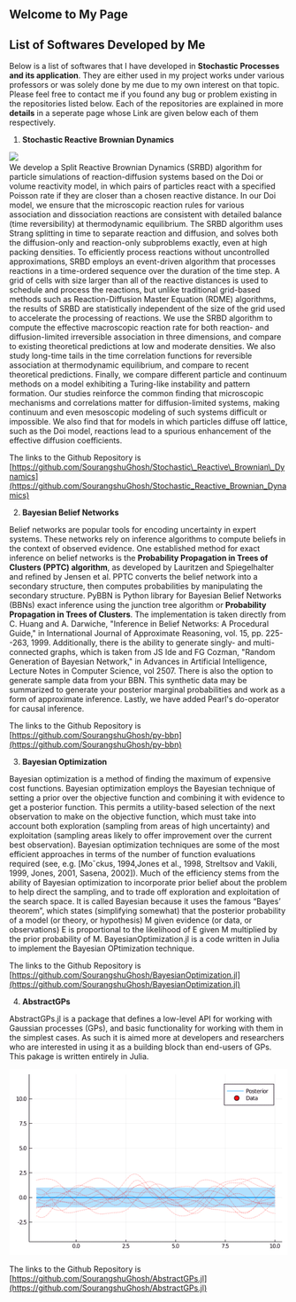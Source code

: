 ## Welcome to My Page

## List of Softwares Developed by Me
Below is a list of softwares that I have developed in **Stochastic Processes and its application**. They are either used in my project works under various professors or was solely done by me due to my own interest on that topic. Please feel free to contact me if you found any bug or problem existing in the repositories listed below. Each of the repositories are explained in more **details** in a seperate page whose Link are given below each of them respectively.

1. **Stochastic Reactive Brownian Dynamics**

![](https://raw.githubusercontent.com/SourangshuGhosh/SourangshuGhosh.github.io/master/Pictures/SRBD.jpg)
<br />We develop a Split Reactive Brownian Dynamics (SRBD) algorithm for particle simulations of reaction-diffusion systems based on the Doi or volume reactivity model, in which pairs of particles react with a specified Poisson rate if they are closer than a chosen reactive distance. In our Doi model, we ensure that the microscopic reaction rules for various association and dissociation reactions are consistent with detailed balance (time reversibility) at thermodynamic equilibrium. The SRBD algorithm uses Strang splitting in time to separate reaction and diffusion, and solves both the diffusion-only and reaction-only subproblems exactly, even at high packing densities. To efficiently process reactions without uncontrolled approximations, SRBD employs an event-driven algorithm that processes reactions in a time-ordered sequence over the duration of the time step. A grid of cells with size larger than all of the reactive distances is used to schedule and process the reactions, but unlike traditional grid-based methods such as Reaction-Diffusion Master Equation (RDME) algorithms, the results of SRBD are statistically independent of the size of the grid used to accelerate the processing of reactions. We use the SRBD algorithm to compute the effective macroscopic reaction rate for both reaction- and diffusion-limited irreversible association in three dimensions, and compare to existing theoretical predictions at low and moderate densities. We also study long-time tails in the time correlation functions for reversible association at thermodynamic equilibrium, and compare to recent theoretical predictions. Finally, we compare different particle and continuum methods on a model exhibiting a Turing-like instability and pattern formation. Our studies reinforce the common finding that microscopic mechanisms and correlations matter for diffusion-limited systems, making continuum and even mesoscopic modeling of such systems difficult or impossible. We also find that for models in which particles diffuse off lattice, such as the Doi model, reactions lead to a spurious enhancement of the effective diffusion coefficients.

The links to the Github Repository is [https://github.com/SourangshuGhosh/Stochastic\_Reactive\_Brownian\_Dynamics](https://github.com/SourangshuGhosh/Stochastic_Reactive_Brownian_Dynamics)

2.  **Bayesian Belief Networks**

Belief networks are popular tools for encoding uncertainty in expert systems. These networks rely on inference algorithms to compute beliefs in the context of
observed evidence. One established method for exact inference on belief networks is the **Probability Propagation in Trees of Clusters (PPTC) algorithm**, as developed by Lauritzen and Spiegelhalter and refined by Jensen et al. PPTC converts the belief network into a secondary structure, then computes probabilities by manipulating the secondary structure.  PyBBN is Python library for Bayesian Belief Networks (BBNs) exact inference using the junction tree algorithm or **Probability Propagation in Trees of Clusters**. The implementation is taken directly from C. Huang and A. Darwiche, "Inference in Belief Networks: A Procedural Guide," in International Journal of Approximate Reasoning, vol. 15, pp. 225--263, 1999. Additionally, there is the ability to generate singly- and multi-connected graphs, which is taken from JS Ide and FG Cozman, "Random Generation of Bayesian Network," in Advances in Artificial Intelligence, Lecture Notes in Computer Science, vol 2507. There is also the option to generate sample data from your BBN. This synthetic data may be summarized to generate your posterior marginal probabilities and work as a form of approximate inference. Lastly, we have added Pearl's do-operator for causal inference.

The links to the Github Repository is [https://github.com/SourangshuGhosh/py-bbn](https://github.com/SourangshuGhosh/py-bbn)

3.  **Bayesian Optimization**

Bayesian optimization is a method of finding the maximum of expensive cost functions. Bayesian optimization employs the Bayesian technique of setting a prior over the objective function and combining it with evidence to get a posterior function. This permits a utility-based selection of the next observation to make on the objective function, which must take into account both exploration (sampling from areas of high uncertainty) and exploitation (sampling areas likely to offer improvement over the current best observation). Bayesian optimization techniques are some of the most efficient approaches in terms of the number of function evaluations required (see, e.g. [Moˇckus, 1994,Jones et al., 1998, Streltsov and Vakili, 1999, Jones, 2001, Sasena, 2002]). Much of the efficiency stems from the ability of Bayesian optimization to incorporate prior belief about the problem to help direct the sampling, and to trade off exploration and exploitation of the search space. It is called Bayesian because
it uses the famous “Bayes’ theorem”, which states (simplifying somewhat) that the posterior probability of a model (or theory, or hypothesis) M given evidence (or data, or observations) E is proportional to the likelihood of E given M multiplied by the prior probability of M. BayesianOptimization.jl is a code written in Julia to implement the Bayesian OPtimization technique. 

The links to the Github Repository is [https://github.com/SourangshuGhosh/BayesianOptimization.jl](https://github.com/SourangshuGhosh/BayesianOptimization.jl)

4. **AbstractGPs**

AbstractGPs.jl is a package that defines a low-level API for working with Gaussian processes (GPs), and basic functionality for working with them in the simplest cases. As such it is aimed more at developers and researchers who are interested in using it as a building block than end-users of GPs. This pakage is written entirely in Julia. 

![GP](https://raw.githubusercontent.com/SourangshuGhosh/AbstractGPs.jl/master/gp.gif)

The links to the Github Repository is [https://github.com/SourangshuGhosh/AbstractGPs.jl](https://github.com/SourangshuGhosh/AbstractGPs.jl)
